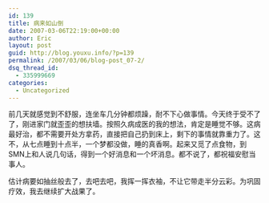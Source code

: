 ```yaml
---
id: 139
title: 病来如山倒
date: 2007-03-06T22:19:00+00:00
author: Eric
layout: post
guid: http://blog.youxu.info/?p=139
permalink: /2007/03/06/blog-post_07-2/
dsq_thread_id:
  - 335999669
categories:
  - Uncategorized
---
```

前几天就感觉到不舒服，连坐车几分钟都烦躁，耐不下心做事情。今天终于受不了了，刚进家门就歪歪的想扶墙。按照久病成医的我的想法，肯定是睡觉不够。这病最好治，都不需要开处方拿药，直接把自己扔到床上，剩下的事情就靠重力了。这不，从七点睡到十点半，一个梦都没做，睡的真香啊。起来又觅了点食物，到SMN上和人说几句话，得到一个好消息和一个坏消息。都不说了，都祝福安慰当事人。

估计病要如抽丝般去了，去吧去吧，我挥一挥衣袖，不让它带走半分云彩。为巩固疗效，我去继续扩大战果了。